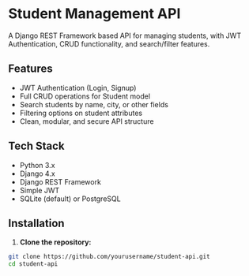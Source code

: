 # Student Management API

A Django REST Framework based API for managing students, with JWT Authentication, CRUD functionality, and search/filter features.

## Features

- JWT Authentication (Login, Signup)
- Full CRUD operations for Student model
- Search students by name, city, or other fields
- Filtering options on student attributes
- Clean, modular, and secure API structure

## Tech Stack

- Python 3.x
- Django 4.x
- Django REST Framework
- Simple JWT
- SQLite (default) or PostgreSQL

## Installation

1. **Clone the repository:**

```bash
git clone https://github.com/yourusername/student-api.git
cd student-api
